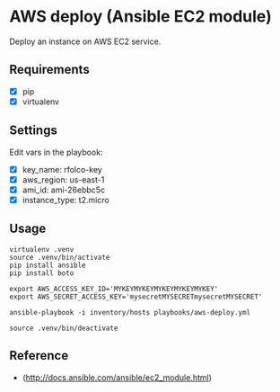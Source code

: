 # AWS deploy (Ansible EC2 module)

Deploy an instance on AWS EC2 service.

## Requirements

 - [x] pip
 - [x] virtualenv

## Settings

Edit vars in the playbook:
 - [x] key_name: rfolco-key
 - [x] aws_region: us-east-1
 - [x] ami_id: ami-26ebbc5c
 - [x] instance_type: t2.micro

## Usage

```
virtualenv .venv
source .venv/bin/activate
pip install ansible
pip install boto

export AWS_ACCESS_KEY_ID='MYKEYMYKEYMYKEYMYKEYMYKEY'
export AWS_SECRET_ACCESS_KEY='mysecretMYSECRETmysecretMYSECRET'

ansible-playbook -i inventory/hosts playbooks/aws-deploy.yml 

source .venv/bin/deactivate
```

## Reference

* (http://docs.ansible.com/ansible/ec2_module.html)
